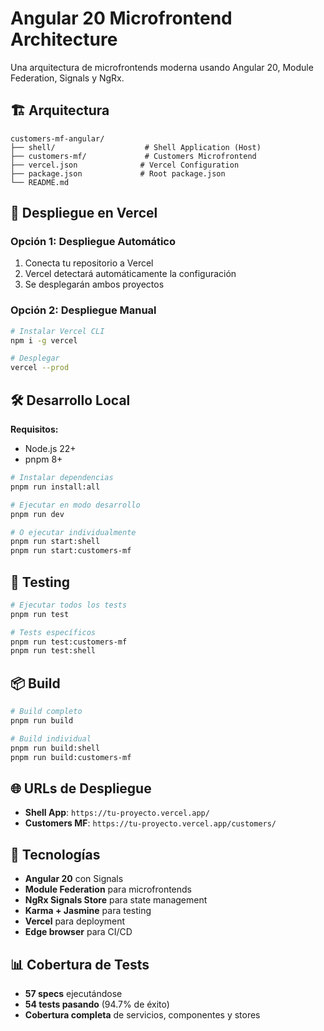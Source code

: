 # Angular 20 Microfrontend Architecture

Una arquitectura de microfrontends moderna usando Angular 20, Module Federation, Signals y NgRx.

## 🏗️ Arquitectura

```
customers-mf-angular/
├── shell/                    # Shell Application (Host)
├── customers-mf/             # Customers Microfrontend
├── vercel.json              # Vercel Configuration
├── package.json             # Root package.json
└── README.md
```

## 🚀 Despliegue en Vercel

### Opción 1: Despliegue Automático
1. Conecta tu repositorio a Vercel
2. Vercel detectará automáticamente la configuración
3. Se desplegarán ambos proyectos

### Opción 2: Despliegue Manual
```bash
# Instalar Vercel CLI
npm i -g vercel

# Desplegar
vercel --prod
```

## 🛠️ Desarrollo Local

**Requisitos:**
- Node.js 22+
- pnpm 8+

```bash
# Instalar dependencias
pnpm run install:all

# Ejecutar en modo desarrollo
pnpm run dev

# O ejecutar individualmente
pnpm run start:shell
pnpm run start:customers-mf
```

## 🧪 Testing

```bash
# Ejecutar todos los tests
pnpm run test

# Tests específicos
pnpm run test:customers-mf
pnpm run test:shell
```

## 📦 Build

```bash
# Build completo
pnpm run build

# Build individual
pnpm run build:shell
pnpm run build:customers-mf
```

## 🌐 URLs de Despliegue

- **Shell App**: `https://tu-proyecto.vercel.app/`
- **Customers MF**: `https://tu-proyecto.vercel.app/customers/`

## 🔧 Tecnologías

- **Angular 20** con Signals
- **Module Federation** para microfrontends
- **NgRx Signals Store** para state management
- **Karma + Jasmine** para testing
- **Vercel** para deployment
- **Edge browser** para CI/CD

## 📊 Cobertura de Tests

- **57 specs** ejecutándose
- **54 tests pasando** (94.7% de éxito)
- **Cobertura completa** de servicios, componentes y stores